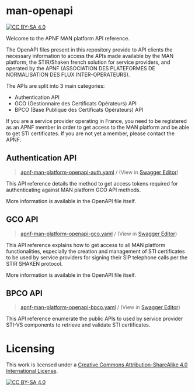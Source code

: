 # man-openapi

[![CC BY-SA 4.0][cc-by-sa-shield]][cc-by-sa]

Welcome to the APNF MAN platform API reference.

The OpenAPI files present in this repository provide to API clients the necessary information to access the APIs made available by the MAN platform, the STIR/Shaken french solution for service providers, and operated by the APNF (ASSOCIATION DES PLATEFORMES DE NORMALISATION DES FLUX INTER-OPERATEURS).

The APIs are split into 3 main categories:
- Authentication API
- GCO (Gestionnaire des Certificats Opérateurs) API
- BPCO (Base Publique des Certificats Opérateurs) API

If you are a service provider operating in France, you need to be registered as an APNF member in order to get access to the MAN platform and be able to get STI certificates.
If you are not yet a member, please contact the APNF.


## Authentication API
> [apnf-man-platform-openapi-auth.yaml](apnf-man-platform-openapi-auth.yaml) / (View in [Swagger Editor](https://editor.swagger.io/?url=https://raw.githubusercontent.com/apnf/man-openapi/main/apnf-man-platform-openapi-auth.yaml))

This API reference details the method to get access tokens required for authenticating against MAN platform GCO API methods.

More information is available in the OpenAPI file itself.


## GCO API
> [apnf-man-platform-openapi-gco.yaml](apnf-man-platform-openapi-gco.yaml) / (View in [Swagger Editor](https://editor.swagger.io/?url=https://raw.githubusercontent.com/apnf/man-openapi/main/apnf-man-platform-openapi-gco.yaml))

This API reference explains how to get access to all MAN platform functionalities, especially the creation and management of STI certificates to be used by service providers for signing their SIP telephone calls per the STIR SHAKEN protocol.

More information is available in the OpenAPI file itself.


## BPCO API
> [apnf-man-platform-openapi-bpco.yaml](apnf-man-platform-openapi-bpco.yaml) / (View in [Swagger Editor](https://editor.swagger.io/?url=https://raw.githubusercontent.com/apnf/man-openapi/main/apnf-man-platform-openapi-bpco.yaml))

This API reference enumerate the public APIs to used by service provider STI-VS components to retrieve and validate STI certificates.


# Licensing

This work is licensed under a [Creative Commons Attribution-ShareAlike 4.0
International License][cc-by-sa].

[![CC BY-SA 4.0][cc-by-sa-image]][cc-by-sa]

[cc-by-sa]: http://creativecommons.org/licenses/by-sa/4.0/
[cc-by-sa-image]: https://licensebuttons.net/l/by-sa/4.0/88x31.png
[cc-by-sa-shield]: https://img.shields.io/badge/License-CC%20BY--SA%204.0-lightgrey.svg

